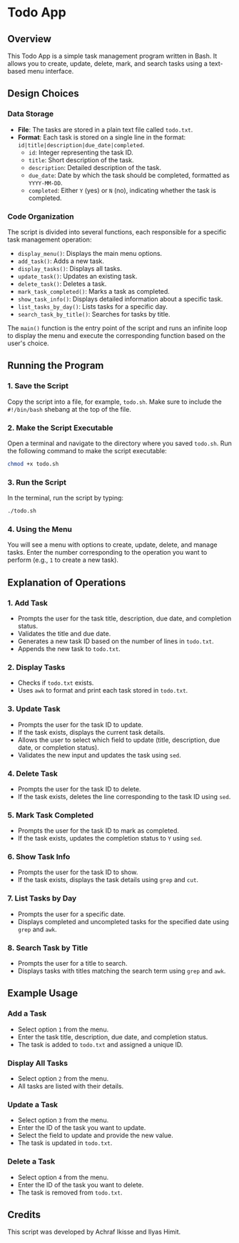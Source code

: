 # Todo App

## Overview

This Todo App is a simple task management program written in Bash. It allows you to create, update, delete, mark, and search tasks using a text-based menu interface.

## Design Choices

### Data Storage
- **File**: The tasks are stored in a plain text file called `todo.txt`.
- **Format**: Each task is stored on a single line in the format: `id|title|description|due_date|completed`.
  - `id`: Integer representing the task ID.
  - `title`: Short description of the task.
  - `description`: Detailed description of the task.
  - `due_date`: Date by which the task should be completed, formatted as `YYYY-MM-DD`.
  - `completed`: Either `Y` (yes) or `N` (no), indicating whether the task is completed.

### Code Organization
The script is divided into several functions, each responsible for a specific task management operation:

- `display_menu()`: Displays the main menu options.
- `add_task()`: Adds a new task.
- `display_tasks()`: Displays all tasks.
- `update_task()`: Updates an existing task.
- `delete_task()`: Deletes a task.
- `mark_task_completed()`: Marks a task as completed.
- `show_task_info()`: Displays detailed information about a specific task.
- `list_tasks_by_day()`: Lists tasks for a specific day.
- `search_task_by_title()`: Searches for tasks by title.

The `main()` function is the entry point of the script and runs an infinite loop to display the menu and execute the corresponding function based on the user's choice.

## Running the Program

### 1. Save the Script
Copy the script into a file, for example, `todo.sh`. Make sure to include the `#!/bin/bash` shebang at the top of the file.

### 2. Make the Script Executable
Open a terminal and navigate to the directory where you saved `todo.sh`. Run the following command to make the script executable:

```bash
chmod +x todo.sh
```

### 3. Run the Script
In the terminal, run the script by typing:

```bash
./todo.sh
```

### 4. Using the Menu
You will see a menu with options to create, update, delete, and manage tasks. Enter the number corresponding to the operation you want to perform (e.g., `1` to create a new task).

## Explanation of Operations

### 1. Add Task
- Prompts the user for the task title, description, due date, and completion status.
- Validates the title and due date.
- Generates a new task ID based on the number of lines in `todo.txt`.
- Appends the new task to `todo.txt`.

### 2. Display Tasks
- Checks if `todo.txt` exists.
- Uses `awk` to format and print each task stored in `todo.txt`.

### 3. Update Task
- Prompts the user for the task ID to update.
- If the task exists, displays the current task details.
- Allows the user to select which field to update (title, description, due date, or completion status).
- Validates the new input and updates the task using `sed`.

### 4. Delete Task
- Prompts the user for the task ID to delete.
- If the task exists, deletes the line corresponding to the task ID using `sed`.

### 5. Mark Task Completed
- Prompts the user for the task ID to mark as completed.
- If the task exists, updates the completion status to `Y` using `sed`.

### 6. Show Task Info
- Prompts the user for the task ID to show.
- If the task exists, displays the task details using `grep` and `cut`.

### 7. List Tasks by Day
- Prompts the user for a specific date.
- Displays completed and uncompleted tasks for the specified date using `grep` and `awk`.

### 8. Search Task by Title
- Prompts the user for a title to search.
- Displays tasks with titles matching the search term using `grep` and `awk`.

## Example Usage

### Add a Task
- Select option `1` from the menu.
- Enter the task title, description, due date, and completion status.
- The task is added to `todo.txt` and assigned a unique ID.

### Display All Tasks
- Select option `2` from the menu.
- All tasks are listed with their details.

### Update a Task
- Select option `3` from the menu.
- Enter the ID of the task you want to update.
- Select the field to update and provide the new value.
- The task is updated in `todo.txt`.

### Delete a Task
- Select option `4` from the menu.
- Enter the ID of the task you want to delete.
- The task is removed from `todo.txt`.

## Credits

This script was developed by Achraf Ikisse and Ilyas Himit.
